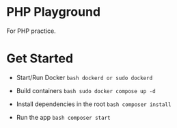 # PHP Playground

For PHP practice.

# Get Started

- Start/Run Docker
  `bash
dockerd or sudo dockerd
`

- Build containers
  `bash
sudo docker compose up -d
`

- Install dependencies in the root
  `bash
composer install
`

- Run the app
  `bash
composer start
`
